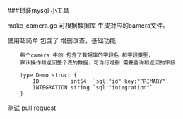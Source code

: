 ###封装mysql 小工具

make_camera.go 可根据数据库 生成对应的camera文件。

使用超简单 包含了 增删改查，基础功能


```gotemplate
    每个camera 中的 包含了数据库的字段名 和字段类型，
    默认操作和返回整个表的数据，可自行增删 需要查询和返回的字段
    
    type Demo struct {
        ID          int64  `sql:"id" key:"PRIMARY"`
        INTEGRATION string `sql:"integration"`
    }
```

测试 pull request
